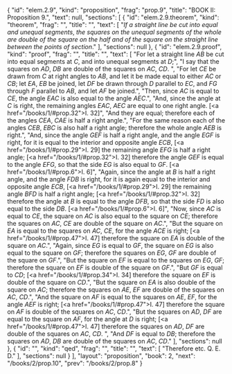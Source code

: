 {
  "id": "elem.2.9",
  "kind": "proposition",
  "frag": "prop.9",
  "title": "BOOK II: Proposition 9.",
  "text": null,
  "sections": [
    {
      "id": "elem.2.9.theorem",
      "kind": "theorem",
      "frag": "",
      "title": "",
      "text": [
        "<var>If a straight line be cut into equal and unequal segments</var>, <var>the squares on the unequal segments of the whole are double of the square on the half and of the square on the straight line between the points of section</var>."
      ],
      "sections": null
    },
    {
      "id": "elem.2.9.proof",
      "kind": "proof",
      "frag": "",
      "title": "",
      "text": [
        "For let a straight line <var>AB</var> be cut into equal segments at <var>C</var>, and into unequal segments at <var>D</var>;",
        "I say that the squares on <var>AD</var>, <var>DB</var> are double of the squares on <var>AC</var>, <var>CD</var>. ",
        "For let <var>CE</var> be drawn from <var>C</var> at right angles to <var>AB</var>, and let it be made equal to either <var>AC</var> or <var>CB</var>; let <var>EA</var>, <var>EB</var> be joined, let <var>DF</var> be drawn through <var>D</var> parallel to <var>EC</var>, and <var>FG</var> through <var>F</var> parallel to <var>AB</var>, and let <var>AF</var> be joined.",
        "Then, since <var>AC</var> is equal to <var>CE</var>, the angle <var>EAC</var> is also equal to the angle <var>AEC</var>.",
        "And, since the angle at <var>C</var> is right, the remaining angles <var>EAC</var>, <var>AEC</var> are equal to one right angle. [<a href=\"/books/1/#prop.32\">I. 32</a>]",
        "And they are equal; therefore each of the angles <var>CEA</var>, <var>CAE</var> is half a right angle.",
        "For the same reason each of the angles <var>CEB</var>, <var>EBC</var> is also half a right angle; therefore the whole angle <var>AEB</var> is right.",
        "And, since the angle <var>GEF</var> is half a right angle, and the angle <var>EGF</var> is right, for it is equal to the interior and opposite angle <var>ECB</var>, [<a href=\"/books/1/#prop.29\">I. 29</a>] the remaining angle <var>EFG</var> is half a right angle; [<a href=\"/books/1/#prop.32\">I. 32</a>] therefore the angle <var>GEF</var> is equal to the angle <var>EFG</var>, so that the side <var>EG</var> is also equal to <var>GF</var>. [<a href=\"/books/1/#prop.6\">I. 6</a>]",
        "Again, since the angle at <var>B</var> is half a right angle, and the angle <var>FDB</var> is right, for it is again equal to the interior and opposite angle <var>ECB</var>, [<a href=\"/books/1/#prop.29\">I. 29</a>] the remaining angle <var>BFD</var> is half a right angle; [<a href=\"/books/1/#prop.32\">I. 32</a>] therefore the angle at <var>B</var> is equal to the angle <var>DFB</var>, so that the side <var>FD</var> is also equal to the side <var>DB</var>. [<a href=\"/books/1/#prop.6\">I. 6</a>]",
        "Now, since <var>AC</var> is equal to <var>CE</var>, the square on <var>AC</var> is also equal to the square on <var>CE</var>; therefore the squares on <var>AC</var>, <var>CE</var> are double of the square on <var>AC</var>.",
        "But the square on <var>EA</var> is equal to the squares on <var>AC</var>, <var>CE</var>, for the angle <var>ACE</var> is right; [<a href=\"/books/1/#prop.47\">I. 47</a>] therefore the square on <var>EA</var> is double of the square on <var>AC</var>.",
        "Again, since <var>EG</var> is equal to <var>GF</var>, the square on <var>EG</var> is also equal to the square on <var>GF</var>; therefore the squares on <var>EG</var>, <var>GF</var> are double of the square on <var>GF</var>.",
        "But the square on <var>EF</var> is equal to the squares on <var>EG</var>, <var>GF</var>; therefore the square on <var>EF</var> is double of the square on <var>GF</var>.",
        "But <var>GF</var> is equal to <var>CD</var>; [<a href=\"/books/1/#prop.34\">I. 34</a>] therefore the square on <var>EF</var> is double of the square on <var>CD</var>.",
        "But the square on <var>EA</var> is also double of the square on <var>AC</var>; therefore the squares on <var>AE</var>, <var>EF</var> are double of the squares on <var>AC</var>, <var>CD</var>.",
        "And the square on <var>AF</var> is equal to the squares on <var>AE</var>, <var>EF</var>, for the angle <var>AEF</var> is right; [<a href=\"/books/1/#prop.47\">I. 47</a>] therefore the square on <var>AF</var> is double of the squares on <var>AC</var>, <var>CD</var>.",
        "But the squares on <var>AD</var>, <var>DF</var> are equal to the square on <var>AF</var>, for the angle at <var>D</var> is right; [<a href=\"/books/1/#prop.47\">I. 47</a>] therefore the squares on <var>AD</var>, <var>DF</var> are double of the squares on <var>AC</var>, <var>CD</var>. ",
        "And <var>DF</var> is equal to <var>DB</var>; therefore the squares on <var>AD</var>, <var>DB</var> are double of the squares on <var>AC</var>, <var>CD</var>."
      ],
      "sections": null
    },
    {
      "id": "",
      "kind": "qed",
      "frag": "",
      "title": "",
      "text": [
        "Therefore etc. Q. E. D."
      ],
      "sections": null
    }
  ],
  "layout": "proposition",
  "book": 2,
  "next": "/books/2/prop.10",
  "prev": "/books/2/prop.8"
}
